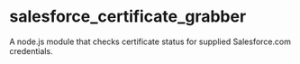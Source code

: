 # salesforce_certificate_grabber
A node.js module that checks certificate status for supplied Salesforce.com credentials.
